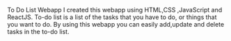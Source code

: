To Do List Webapp
I created this webapp using HTML,CSS ,JavaScript and ReactJS. To-do list is a  list of the tasks that you have to do, or things that you want to do. By using this webapp you can easily add,update and delete tasks in the to-do list.
